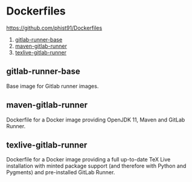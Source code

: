 # Dockerfiles
https://github.com/phist91/Dockerfiles

1. [gitlab-runner-base](#gitlab-runner-base)
2. [maven-gitlab-runner](#maven-gitlab-runner)
3. [texlive-gitlab-runner](#texlive-gitlab-runner)

## gitlab-runner-base
Base image for Gitlab runner images.

## maven-gitlab-runner
Dockerfile for a Docker image providing OpenJDK 11, Maven and GitLab Runner.
 
## texlive-gitlab-runner
Dockerfile for a Docker image providing a full up-to-date TeX Live installation with minted package support (and therefore with Python and Pygments) and pre-installed GitLab Runner.